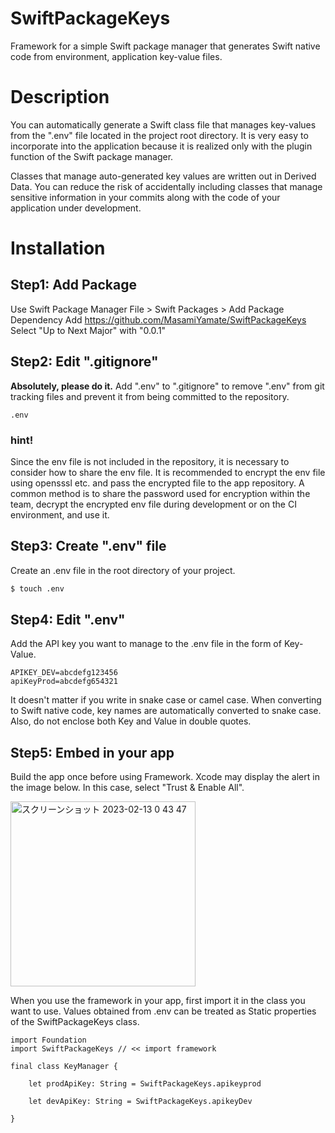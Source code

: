 # SwiftPackageKeys

Framework for a simple Swift package manager that generates Swift native code from environment, application key-value files.

# Description

You can automatically generate a Swift class file that manages key-values ​​from the ".env" file located in the project root directory.
It is very easy to incorporate into the application because it is realized only with the plugin function of the Swift package manager.

Classes that manage auto-generated key values ​​are written out in Derived Data.
You can reduce the risk of accidentally including classes that manage sensitive information in your commits along with the code of your application under development.

# Installation

## Step1: Add Package

Use Swift Package Manager
File > Swift Packages > Add Package Dependency
Add https://github.com/MasamiYamate/SwiftPackageKeys
Select "Up to Next Major" with "0.0.1"

## Step2: Edit ".gitignore"

**Absolutely, please do it.**
Add ".env" to ".gitignore" to remove ".env" from git tracking files and prevent it from being committed to the repository.

```.gitignore
.env
```

### hint!

Since the env file is not included in the repository, it is necessary to consider how to share the env file.
It is recommended to encrypt the env file using opensssl etc. and pass the encrypted file to the app repository.
A common method is to share the password used for encryption within the team, decrypt the encrypted env file during development or on the CI environment, and use it.

## Step3: Create ".env" file

Create an .env file in the root directory of your project.

```sh
$ touch .env
```

## Step4: Edit ".env"

Add the API key you want to manage to the .env file in the form of Key-Value.

```
APIKEY_DEV=abcdefg123456
apiKeyProd=abcdefg654321
```

It doesn't matter if you write in snake case or camel case.
When converting to Swift native code, key names are automatically converted to snake case.
Also, do not enclose both Key and Value in double quotes.

## Step5: Embed in your app

Build the app once before using Framework.
Xcode may display the alert in the image below.
In this case, select "Trust & Enable All".

<img width="296" alt="スクリーンショット 2023-02-13 0 43 47" src="https://user-images.githubusercontent.com/5555537/218321214-6bd49807-c35d-48f0-b4b4-125dca30423a.png">

When you use the framework in your app, first import it in the class you want to use.
Values ​​obtained from .env can be treated as Static properties of the SwiftPackageKeys class.

```
import Foundation
import SwiftPackageKeys // << import framework

final class KeyManager {
    
    let prodApiKey: String = SwiftPackageKeys.apikeyprod
    
    let devApiKey: String = SwiftPackageKeys.apikeyDev
    
}
```